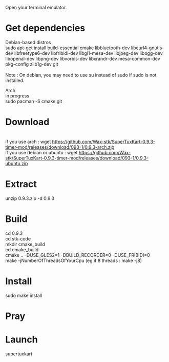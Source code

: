 Open your terminal emulator.

# Get dependencies
Debian-based distros
<br> sudo apt-get install build-essential cmake libbluetooth-dev libcurl4-gnutls-dev libfreetype6-dev libfribidi-dev libgl1-mesa-dev libjpeg-dev libogg-dev libopenal-dev libpng-dev libvorbis-dev libxrandr-dev mesa-common-dev pkg-config zlib1g-dev git
<br>
<br> Note : On debian, you may need to use su instead of sudo if sudo is not installed.

Arch
<br> in progress
<br> sudo pacman -S cmake git

# Download
<br> if you use arch : wget https://github.com/Wax-stk/SuperTuxKart-0.9.3-timer-mod/releases/download/093-1/0.9.3-arch.zip
<br> if you use debian or ubuntu : wget https://github.com/Wax-stk/SuperTuxKart-0.9.3-timer-mod/releases/download/093-1/0.9.3-ubuntu.zip

# Extract
unzip 0.9.3.zip -d 0.9.3

# Build
cd 0.9.3
<br> cd stk-code
<br> mkdir cmake_build
<br> cd cmake_build
<br> cmake .. -DUSE_GLES2=1 -DBUILD_RECORDER=0 -DUSE_FRIBIDI=0
<br> make -jNumberOfThreadsOfYourCpu (eg if 8 threads : make -j8)

# Install
sudo make install

# Pray

# Launch
supertuxkart
